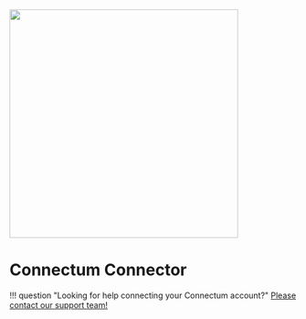 <img src="https://static.openfintech.io/payment_providers/connectum/logo.svg?w=400" width="400px" >

# Connectum Connector

!!! question "Looking for help connecting your Connectum account?"
    [Please contact our support team!](mailto:{{custom.support_email}})
